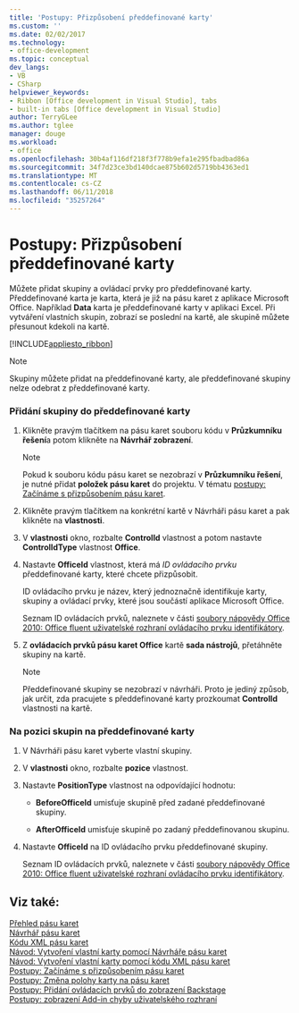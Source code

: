 ```yaml
---
title: 'Postupy: Přizpůsobení předdefinované karty'
ms.custom: ''
ms.date: 02/02/2017
ms.technology:
- office-development
ms.topic: conceptual
dev_langs:
- VB
- CSharp
helpviewer_keywords:
- Ribbon [Office development in Visual Studio], tabs
- built-in tabs [Office development in Visual Studio]
author: TerryGLee
ms.author: tglee
manager: douge
ms.workload:
- office
ms.openlocfilehash: 30b4af116df218f3f778b9efa1e295fbadbad86a
ms.sourcegitcommit: 34f7d23ce3bd140dcae875b602d5719bb4363ed1
ms.translationtype: MT
ms.contentlocale: cs-CZ
ms.lasthandoff: 06/11/2018
ms.locfileid: "35257264"
---
```

# <a name="how-to-customize-a-built-in-tab"></a>Postupy: Přizpůsobení předdefinované karty
  Můžete přidat skupiny a ovládací prvky pro předdefinované karty. Předdefinované karta je karta, která je již na pásu karet z aplikace Microsoft Office. Například **Data** karta je předdefinované karty v aplikaci Excel. Při vytváření vlastních skupin, zobrazí se poslední na kartě, ale skupině můžete přesunout kdekoli na kartě.  
  
 [!INCLUDE[appliesto_ribbon](../vsto/includes/appliesto-ribbon-md.md)]  
  
> [!NOTE]  
>  Skupiny můžete přidat na předdefinované karty, ale předdefinované skupiny nelze odebrat z předdefinované karty.  
  
### <a name="to-add-groups-to-a-built-in-tab"></a>Přidání skupiny do předdefinované karty  
  
1.  Klikněte pravým tlačítkem na pásu karet souboru kódu v **Průzkumníku řešení**a potom klikněte na **Návrhář zobrazení**.  
  
    > [!NOTE]  
    >  Pokud k souboru kódu pásu karet se nezobrazí v **Průzkumníku řešení**, je nutné přidat **položek pásu karet** do projektu. V tématu [postupy: Začínáme s přizpůsobením pásu karet](../vsto/how-to-get-started-customizing-the-ribbon.md).  
  
2.  Klikněte pravým tlačítkem na konkrétní kartě v Návrháři pásu karet a pak klikněte na **vlastnosti**.  
  
3.  V **vlastnosti** okno, rozbalte **ControlId** vlastnost a potom nastavte **ControlIdType** vlastnost **Office**.  
  
4.  Nastavte **OfficeId** vlastnost, která má *ID ovládacího prvku* předdefinované karty, které chcete přizpůsobit.  
  
     ID ovládacího prvku je název, který jednoznačně identifikuje karty, skupiny a ovládací prvky, které jsou součástí aplikace Microsoft Office.  
  
     Seznam ID ovládacích prvků, naleznete v části [soubory nápovědy Office 2010: Office fluent uživatelské rozhraní ovládacího prvku identifikátory](http://go.microsoft.com/fwlink/?LinkID=181052).  
  
5.  Z **ovládacích prvků pásu karet Office** kartě **sada nástrojů**, přetáhněte skupiny na kartě.  
  
    > [!NOTE]  
    >  Předdefinované skupiny se nezobrazí v návrháři. Proto je jediný způsob, jak určit, zda pracujete s předdefinované karty prozkoumat **ControlId** vlastnosti na kartě.  
  
### <a name="to-position-groups-on-a-built-in-tab"></a>Na pozici skupin na předdefinované karty  
  
1.  V Návrháři pásu karet vyberte vlastní skupiny.  
  
2.  V **vlastnosti** okno, rozbalte **pozice** vlastnost.  
  
3.  Nastavte **PositionType** vlastnost na odpovídající hodnotu:  
  
    -   **BeforeOfficeId** umisťuje skupině před zadané předdefinované skupiny.  
  
    -   **AfterOfficeId** umisťuje skupině po zadaný předdefinovanou skupinu.  
  
4.  Nastavte **OfficeId** na ID ovládacího prvku předdefinované skupiny.  
  
     Seznam ID ovládacích prvků, naleznete v části [soubory nápovědy Office 2010: Office fluent uživatelské rozhraní ovládacího prvku identifikátory](http://go.microsoft.com/fwlink/?LinkID=181052).  
  
## <a name="see-also"></a>Viz také:  
 [Přehled pásu karet](../vsto/ribbon-overview.md)   
 [Návrhář pásu karet](../vsto/ribbon-designer.md)   
 [Kódu XML pásu karet](../vsto/ribbon-xml.md)   
 [Návod: Vytvoření vlastní karty pomocí Návrháře pásu karet](../vsto/walkthrough-creating-a-custom-tab-by-using-the-ribbon-designer.md)   
 [Návod: Vytvoření vlastní karty pomocí kódu XML pásu karet](../vsto/walkthrough-creating-a-custom-tab-by-using-ribbon-xml.md)   
 [Postupy: Začínáme s přizpůsobením pásu karet](../vsto/how-to-get-started-customizing-the-ribbon.md)   
 [Postupy: Změna polohy karty na pásu karet](../vsto/how-to-change-the-position-of-a-tab-on-the-ribbon.md)   
 [Postupy: Přidání ovládacích prvků do zobrazení Backstage](../vsto/how-to-add-controls-to-the-backstage-view.md)   
 [Postupy: zobrazení Add-in chyby uživatelského rozhraní](../vsto/how-to-show-add-in-user-interface-errors.md)  
  
  